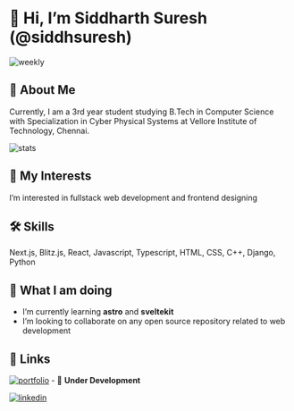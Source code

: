 # 👋 Hi, I’m Siddharth Suresh (@siddhsuresh)

![weekly](https://github-readme-streak-stats.herokuapp.com/?user=siddhsuresh&theme=blueberry)

## 🚀 About Me
Currently, I am a 3rd year student studying B.Tech in Computer Science with Specialization in Cyber Physical Systems at Vellore Institute of Technology, Chennai. 

![stats](https://github-readme-stats.vercel.app/api?username=siddhsuresh&theme=gotham&show_icons=true)

## 👀 My Interests
I’m interested in fullstack web development and frontend designing
## 🛠 Skills
Next.js, Blitz.js, React, Javascript, Typescript, HTML, CSS, C++, Django, Python
## 🌱 What I am doing
- I’m currently learning **astro** and **sveltekit**
- I’m looking to collaborate on any open source repository related to web development

## 🔗 Links
[![portfolio](https://img.shields.io/badge/my_portfolio-000?style=for-the-badge&logo=ko-fi&logoColor=white)](https://github.com/siddhsuresh/) - 🚧 **Under Development**

[![linkedin](https://img.shields.io/badge/linkedin-0A66C2?style=for-the-badge&logo=linkedin&logoColor=white)](https://www.linkedin.com/in/siddharth-sureshn/)

<!---
siddhsuresh/siddhsuresh is a ✨ special ✨ repository because its `README.md` (this file) appears on your GitHub profile.
You can click the Preview link to take a look at your changes.
--->
